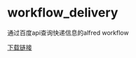 # workflow_delivery
通过百度api查询快递信息的alfred workflow

[下载链接]

[下载链接]:https://github.com/zhengyu/workflow_delivery/blob/master/快递查询.alfredworkflow
